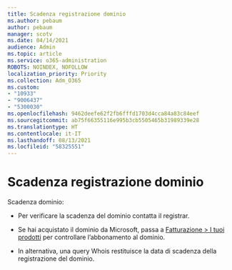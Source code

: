 ```yaml
---
title: Scadenza registrazione dominio
ms.author: pebaum
author: pebaum
manager: scotv
ms.date: 04/14/2021
audience: Admin
ms.topic: article
ms.service: o365-administration
ROBOTS: NOINDEX, NOFOLLOW
localization_priority: Priority
ms.collection: Adm_O365
ms.custom:
- "10933"
- "9006437"
- "5300030"
ms.openlocfilehash: 9462deefe62f2fb6fffd1703d4cca84a83c84eef
ms.sourcegitcommit: ab75f66355116e995b3cb5505465b31989339e28
ms.translationtype: HT
ms.contentlocale: it-IT
ms.lasthandoff: 08/13/2021
ms.locfileid: "58325551"
---
```

# <a name="domain-registration-expiration"></a>Scadenza registrazione dominio

Scadenza dominio: 

- Per verificare la scadenza del dominio contatta il registrar.

- Se hai acquistato il dominio da Microsoft, passa a [Fatturazione > I tuoi prodotti](https://admin.microsoft.com/Adminportal/Home?source=applauncher#/subscriptions) per controllare l’abbonamento al dominio.

- In alternativa, una query Whois restituisce la data di scadenza della registrazione del dominio.